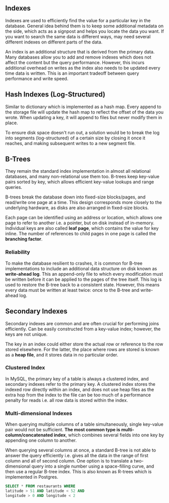 ## Indexes

Indexes are used to efficiently find the value for a particular key in the database. General idea behind them is to keep some additional metadata on the side, which acts as a signpost and helps you locate the data you want. If you want to search the same data is different ways, may need several different indexes on different parts of the data.

An index is an additional structure that is derived from the primary data. Many databases allow you to add and remove indexes which does not affect the content but the query performance. However, this incurs additional overhead on writes as the index also needs to be updated every time data is written. This is an important tradeoff between query performance and write speed.

## Hash Indexes (Log-Structured)

Similar to dictionary which is implemented as a hash map. Every append to the storage file will update the hash map to reflect the offset of the data you wrote. When updating a key, it will append to files but never modify them in place.

To ensure disk space doesn't run out, a solution would be to break the log into segments (log-structured) of a certain size by closing it once it reaches, and making subsequent writes to a new segment file.

## B-Trees

They remain the standard index implementation in almost all relational databases, and many non-relational use them too. B-trees keep key-value pairs sorted by key, which allows efficient key-value lookups and range queries.

B-trees break the database down into fixed-size blocks/pages, and read/write one page at a time. This design corresponds more closely to the underlying hardware, as disks are also arranged in fixed-size blocks.

Each page can be identified using an address or location, which allows one page to refer to another i.e. a pointer, but on disk instead of in-memory. Individual keys are also called **leaf page**, which contains the value for key inline. The number of references to child pages in one page is called the **branching factor**.

### Reliability

To make the database resilient to crashes, it is common for B-tree implementations to include an additional data structure on disk known as **write-ahead log**. This an append-only file to which every modification must be written before it can be applied to the pages of the tree itself. This log is used to restore the B-tree back to a consistent state. However, this means every data must be written at least twice: once to the B-tree and write-ahead log.

## Secondary Indexes

Secondary indexes are common and are often crucial for performing joins efficiently. Can be easily constructed from a key-value index; however, the keys are not unique.

The key in an index could either store the actual row or reference to the row stored elsewhere. For the latter, the place where rows are stored is known as a **heap file**, and it stores data in no particular order.

### Clustered Index

In MySQL, the primary key of a table is always a clustered index, and secondary indexes refer to the primary key. A clustered index stores the indexed row directly within an index, and does not use heap files as the extra hop from the index to the file can be too much of a performance penalty for reads i.e. all row data is stored within the index.

### Multi-dimensional Indexes

When querying multiple columns of a table simultaneously, single key-value pair would not be sufficient. **The most common type is multi-column/concatenated index**, which combines several fields into one key by appending one column to another.

When querying several columns at once, a standard B-tree is not able to answer the query efficiently i.e. gives all the data in the range of first column and all of second column. One option is to translate a two-dimensional query into a single number using a space-filling curve, and then use a regular B-tree index. This is also known as R-trees which is implemented in Postgres.

```sql
SELECT * FROM restaurants WHERE
latitude > 51 AND latitude < 52 AND
longitude > 0 AND longitude < 2
```
